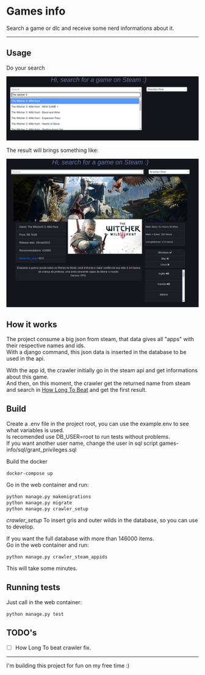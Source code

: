 # Games info

Search a game or dlc and receive some nerd informations about it.

---

## Usage

Do your search

![search](./doc/img/search.png)

The result will brings something like:

![result](./doc/img/result.png)


## How it works

The project consume a big json from steam, that data gives all "apps" with their respective names and ids.\
With a django command, this json data is inserted in the database to be used in the api.

With the app id, the crawler initially go in the steam api and get informations about this game.\
And then, on this moment, the crawler get the returned name from steam and search in [How Long To Beat](https://howlongtobeat.com/) and get the first result.


## Build

Create a .env file in the project root, you can use the example.env to see what variables is used.\
Is recomended use DB_USER=root to run tests without problems.\
If you want another user name, change the user in sql script games-info/sql/grant_privileges.sql


Build the docker
```
docker-compose up
```
Go in the web container and run:
```
python manage.py makemigrations
python manage.py migrate
python manage.py crawler_setup
```
_crawler_setup_ To insert gris and outer wilds in the database, so you can use to develop.

If you want the full database with more than 146000 items.\
Go in the web container and run:
```
python manage.py crawler_steam_appids
```
This will take some minutes.


## Running tests

Just call in the web container:
```
python manage.py test
```


## TODO's

- [ ] How Long To beat crawler fix.

---

I'm building this project for fun on my free time :)
